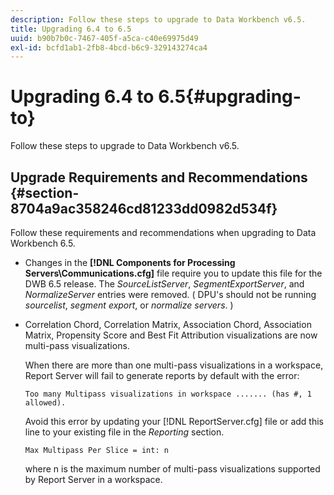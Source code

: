 ```yaml
---
description: Follow these steps to upgrade to Data Workbench v6.5.
title: Upgrading 6.4 to 6.5
uuid: b90b7b0c-7467-405f-a5ca-c40e69975d49
exl-id: bcfd1ab1-2fb8-4bcd-b6c9-329143274ca4
---
```

# Upgrading 6.4 to 6.5{#upgrading-to}

Follow these steps to upgrade to Data Workbench v6.5.

## Upgrade Requirements and Recommendations {#section-8704a9ac358246cd81233dd0982d534f}

Follow these requirements and recommendations when upgrading to Data Workbench 6.5.

* Changes in the **[!DNL Components for Processing Servers\Communications.cfg]** file require you to update this file for the DWB 6.5 release. The *SourceListServer*, *SegmentExportServer*, and *NormalizeServer* entries were removed. ( DPU's should not be running *sourcelist*, *segment export*, or *normalize servers*. ) 

* Correlation Chord, Correlation Matrix, Association Chord, Association Matrix, Propensity Score and Best Fit Attribution visualizations are now multi-pass visualizations.

  When there are more than one multi-pass visualizations in a workspace, Report Server will fail to generate reports by default with the error:

  ```
  Too many Multipass visualizations in workspace ....... (has #, 1 allowed).
  ```

  Avoid this error by updating your [!DNL ReportServer.cfg] file or add this line to your existing file in the *Reporting* section. 

  ```
  Max Multipass Per Slice = int: n
  ```

  where n is the maximum number of multi-pass visualizations supported by Report Server in a workspace.
